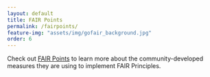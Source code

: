 ```yaml
---
layout: default
title: FAIR Points
permalink: /fairpoints/
feature-img: "assets/img/gofair_background.jpg"
order: 6
---
```


Check out <a href= "https://www.fairpoints.org/">FAIR Points</a> to learn more about the community-developed measures they are using to implement FAIR Principles.
